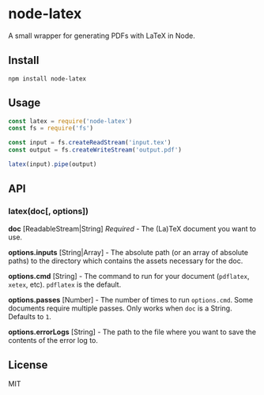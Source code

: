 # node-latex
A small wrapper for generating PDFs with LaTeX in Node.

## Install

```
npm install node-latex
```

## Usage

```js
const latex = require('node-latex')
const fs = require('fs')

const input = fs.createReadStream('input.tex')
const output = fs.createWriteStream('output.pdf')

latex(input).pipe(output)
```

## API

### latex(doc[, options])

**doc** \[ReadableStream|String\] *Required* - The (La)TeX document you want to use.

**options.inputs** \[String|Array<String>\] - The absolute path (or an array of absolute paths) to the directory which contains the assets necessary for the doc.

**options.cmd** \[String\] - The command to run for your document (`pdflatex`, `xetex`, etc). `pdflatex` is the default.

**options.passes** \[Number\] - The number of times to run `options.cmd`. Some documents require multiple passes. Only works when `doc` is a String. Defaults to `1`.

**options.errorLogs** \[String] - The path to the file where you want to save the contents of the error log to.

## License
MIT
